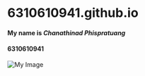 # 6310610941.github.io

#### My name is ***Chanathinad Phispratuang***

#### 6310610941

![My Image](picc.png)
